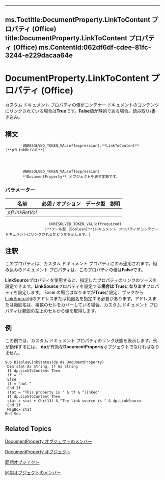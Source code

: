 

---
ms.Toctitle:DocumentProperty.LinkToContent プロパティ (Office)
title:DocumentProperty.LinkToContent プロパティ (Office)
ms.ContentId:062df6df-cdee-81fc-3244-e229dacaa64e
---
# DocumentProperty.LinkToContent プロパティ (Office)




カスタム ドキュメント プロパティの値がコンテナー ドキュメントのコンテンツにリンクされている場合は**True**です。**False**値が静的である場合。読み取り/書き込み。

## 構文

            UNRESOLVED_TOKEN_VAL(offexpression).**LinkToContent**(**pfLinkRetVal**)




            UNRESOLVED_TOKEN_VAL(offexpression)
            **DocumentProperty** オブジェクトを表す変数です。

### パラメーター

|**名前**|**必須 / オプション**|**データ型**|**説明**|
|---|---|---|---|
|*pfLinkRetVal*|
                        UNRESOLVED_TOKEN_VAL(offrequired)
                      |**ブール型 (Boolean)**|ドキュメント プロパティがコンテナー ドキュメントにリンクされるかどうかを示します。|





## 注釈
このプロパティは、カスタム ドキュメント プロパティにのみ適用されます。組み込みのドキュメント プロパティは、このプロパティの値は**False**です。



**LinkSource**プロパティを使用すると、指定したプロパティのリンクのソースを設定できます。**LinkSource**プロパティを設定する**場合は True**に**なります**プロパティを設定します。
Excel の場合はなりますが**True**に設定、ブックから[LinkSource](3e3a6ebc-615a-298e-c40f-cbb6d5cf63e3.md )用のアドレスまたは範囲名を指定する必要があります。アドレスまたは範囲名は、複数のセルをカバーしている場合、カスタム ドキュメント プロパティは範囲の左上のセルから値を取得します。



## 例
この例では、カスタム ドキュメント プロパティのリンク状態を表示します。例が動作するには、 **dp**が有効な**DocumentProperty**オブジェクトでなければなりません。

```sourcecode
Sub DisplayLinkStatus(dp As DocumentProperty) 
 Dim stat As String, tf As String 
 If dp.LinkToContent Then 
 tf = "" 
 Else 
 tf = "not " 
 End If 
 stat = "This property is " & tf & "linked" 
 If dp.LinkToContent Then 
 stat = stat + Chr(13) & "The link source is " & dp.LinkSource 
 End If 
 MsgBox stat 
End Sub
```




## Related Topics

[DocumentProperty オブジェクトのメンバー](568da0ff-fa90-150a-06ec-611de886334e.md)

[DocumentProperty オブジェクト](dd54ca3c-e0e2-4816-539a-17c5b4a928b1.md)

[同期オブジェクト](1cb049a0-a803-969a-7923-15ddb8da8f3b.md)

[同期オブジェクトのメンバー](748726bd-83de-425a-5af8-177c34e3a013.md)




